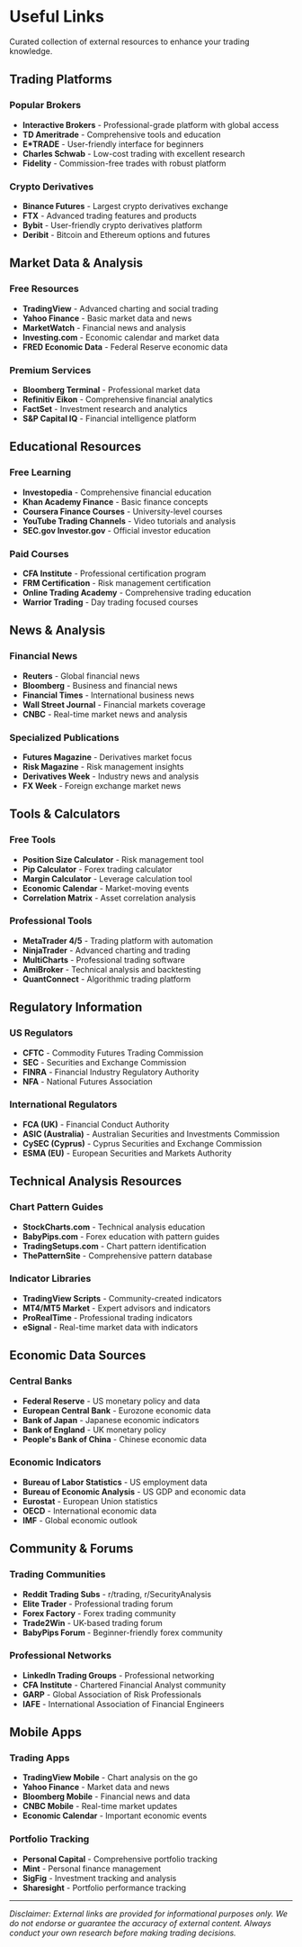 # Useful Links

Curated collection of external resources to enhance your trading knowledge.

## Trading Platforms

### Popular Brokers
- **Interactive Brokers** - Professional-grade platform with global access
- **TD Ameritrade** - Comprehensive tools and education
- **E*TRADE** - User-friendly interface for beginners
- **Charles Schwab** - Low-cost trading with excellent research
- **Fidelity** - Commission-free trades with robust platform

### Crypto Derivatives
- **Binance Futures** - Largest crypto derivatives exchange
- **FTX** - Advanced trading features and products
- **Bybit** - User-friendly crypto derivatives platform
- **Deribit** - Bitcoin and Ethereum options and futures

## Market Data & Analysis

### Free Resources
- **TradingView** - Advanced charting and social trading
- **Yahoo Finance** - Basic market data and news
- **MarketWatch** - Financial news and analysis
- **Investing.com** - Economic calendar and market data
- **FRED Economic Data** - Federal Reserve economic data

### Premium Services
- **Bloomberg Terminal** - Professional market data
- **Refinitiv Eikon** - Comprehensive financial analytics
- **FactSet** - Investment research and analytics
- **S&P Capital IQ** - Financial intelligence platform

## Educational Resources

### Free Learning
- **Investopedia** - Comprehensive financial education
- **Khan Academy Finance** - Basic finance concepts
- **Coursera Finance Courses** - University-level courses
- **YouTube Trading Channels** - Video tutorials and analysis
- **SEC.gov Investor.gov** - Official investor education

### Paid Courses
- **CFA Institute** - Professional certification program
- **FRM Certification** - Risk management certification
- **Online Trading Academy** - Comprehensive trading education
- **Warrior Trading** - Day trading focused courses

## News & Analysis

### Financial News
- **Reuters** - Global financial news
- **Bloomberg** - Business and financial news
- **Financial Times** - International business news
- **Wall Street Journal** - Financial markets coverage
- **CNBC** - Real-time market news and analysis

### Specialized Publications
- **Futures Magazine** - Derivatives market focus
- **Risk Magazine** - Risk management insights
- **Derivatives Week** - Industry news and analysis
- **FX Week** - Foreign exchange market news

## Tools & Calculators

### Free Tools
- **Position Size Calculator** - Risk management tool
- **Pip Calculator** - Forex trading calculator
- **Margin Calculator** - Leverage calculation tool
- **Economic Calendar** - Market-moving events
- **Correlation Matrix** - Asset correlation analysis

### Professional Tools
- **MetaTrader 4/5** - Trading platform with automation
- **NinjaTrader** - Advanced charting and trading
- **MultiCharts** - Professional trading software
- **AmiBroker** - Technical analysis and backtesting
- **QuantConnect** - Algorithmic trading platform

## Regulatory Information

### US Regulators
- **CFTC** - Commodity Futures Trading Commission
- **SEC** - Securities and Exchange Commission
- **FINRA** - Financial Industry Regulatory Authority
- **NFA** - National Futures Association

### International Regulators
- **FCA (UK)** - Financial Conduct Authority
- **ASIC (Australia)** - Australian Securities and Investments Commission
- **CySEC (Cyprus)** - Cyprus Securities and Exchange Commission
- **ESMA (EU)** - European Securities and Markets Authority

## Technical Analysis Resources

### Chart Pattern Guides
- **StockCharts.com** - Technical analysis education
- **BabyPips.com** - Forex education with pattern guides
- **TradingSetups.com** - Chart pattern identification
- **ThePatternSite** - Comprehensive pattern database

### Indicator Libraries
- **TradingView Scripts** - Community-created indicators
- **MT4/MT5 Market** - Expert advisors and indicators
- **ProRealTime** - Professional trading indicators
- **eSignal** - Real-time market data with indicators

## Economic Data Sources

### Central Banks
- **Federal Reserve** - US monetary policy and data
- **European Central Bank** - Eurozone economic data
- **Bank of Japan** - Japanese economic indicators
- **Bank of England** - UK monetary policy
- **People's Bank of China** - Chinese economic data

### Economic Indicators
- **Bureau of Labor Statistics** - US employment data
- **Bureau of Economic Analysis** - US GDP and economic data
- **Eurostat** - European Union statistics
- **OECD** - International economic data
- **IMF** - Global economic outlook

## Community & Forums

### Trading Communities
- **Reddit Trading Subs** - r/trading, r/SecurityAnalysis
- **Elite Trader** - Professional trading forum
- **Forex Factory** - Forex trading community
- **Trade2Win** - UK-based trading forum
- **BabyPips Forum** - Beginner-friendly forex community

### Professional Networks
- **LinkedIn Trading Groups** - Professional networking
- **CFA Institute** - Chartered Financial Analyst community
- **GARP** - Global Association of Risk Professionals
- **IAFE** - International Association of Financial Engineers

## Mobile Apps

### Trading Apps
- **TradingView Mobile** - Chart analysis on the go
- **Yahoo Finance** - Market data and news
- **Bloomberg Mobile** - Financial news and data
- **CNBC Mobile** - Real-time market updates
- **Economic Calendar** - Important economic events

### Portfolio Tracking
- **Personal Capital** - Comprehensive portfolio tracking
- **Mint** - Personal finance management
- **SigFig** - Investment tracking and analysis
- **Sharesight** - Portfolio performance tracking

---

*Disclaimer: External links are provided for informational purposes only. We do not endorse or guarantee the accuracy of external content. Always conduct your own research before making trading decisions.*